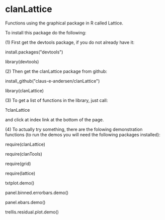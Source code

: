 clanLattice
===========

Functions using the graphical package in R called Lattice. 

To install this package do the following:

(1) First get the devtools package, if you do not already have it:

install.packages("devtools")

library(devtools)



(2) Then get the clanLattice package from github:

install_github("claus-e-andersen/clanLattice")

library(clanLattice)


(3) To get a list of functions in the library, just call:

?clanLattice

and click at index link at the bottom of the page.

(4) To actually try something, there are the folowing demonstration functions (to run the demos you will need the following packages installed):

require(clanLattice)   

require(clanTools)

require(grid)

require(lattice)



txtplot.demo()

panel.binned.errorbars.demo() 

panel.ebars.demo()

trellis.residual.plot.demo()

